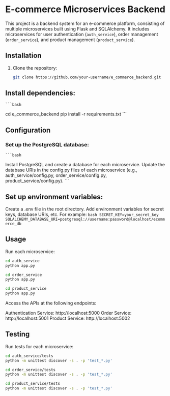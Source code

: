 # E-commerce Microservices Backend

This project is a backend system for an e-commerce platform, consisting of multiple microservices built using Flask and SQLAlchemy. It includes microservices for user authentication (`auth_service`), order management (`order_service`), and product management (`product_service`).

## Installation

1. Clone the repository:

   ```bash
   git clone https://github.com/your-username/e_commerce_backend.git
   ```

## Install dependencies:

    ```bash
cd e_commerce_backend
pip install -r requirements.txt
    ```

## Configuration
### Set up the PostgreSQL database:

    ```bash
Install PostgreSQL and create a database for each microservice.
Update the database URIs in the config.py files of each microservice (e.g., auth_service/config.py, order_service/config.py, product_service/config.py).
    ```

## Set up environment variables:

Create a .env file in the root directory.
Add environment variables for secret keys, database URIs, etc. For example:
    ```bash
SECRET_KEY=your_secret_key
SQLALCHEMY_DATABASE_URI=postgresql://username:password@localhost/ecommerce_db
    ```
## Usage
Run each microservice:

```bash
cd auth_service
python app.py

cd order_service
python app.py

cd product_service
python app.py
```

Access the APIs at the following endpoints:

Authentication Service: http://localhost:5000
Order Service: http://localhost:5001
Product Service: http://localhost:5002

## Testing
Run tests for each microservice:

```bash
cd auth_service/tests
python -m unittest discover -s . -p 'test_*.py'
```
```bash
cd order_service/tests
python -m unittest discover -s . -p 'test_*.py'
```
```bash
cd product_service/tests
python -m unittest discover -s . -p 'test_*.py'
```
    
